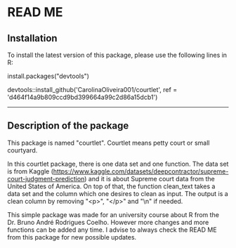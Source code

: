 # READ ME

## Installation

To install the latest version of this package, please use the following lines in R:

install.packages("devtools") 

devtools::install_github('CarolinaOliveira001/courtlet', ref = 'd464f14a9b809ccd9bd399664a99c2d86a15dcb1')

------------------------------------------------------------

## Description of the package

This package is named "courtlet". Courtlet means petty court or small courtyard. 

In this courtlet package, there is one data set and one function. The data set is from Kaggle (https://www.kaggle.com/datasets/deepcontractor/supreme-court-judgment-prediction) and it is about Supreme court data from the United States of America. On top of that, the function clean_text takes a data set and the column which one desires to clean as input. The output is a clean column by removing "\<p\>", "\<\/p\>" and "\n" if needed.

This simple package was made for an university course about R from the Dr. Bruno André Rodrigues Coelho. However more changes and more functions can be added any time. I advise to always check the READ ME from this package for new possible updates.
